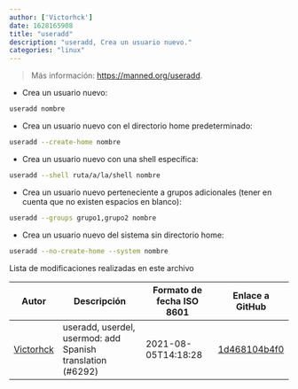 ```yaml
---
author: ['Victorhck']
date: 1628165908
title: "useradd"
description: "useradd, Crea un usuario nuevo."
categories: "linux"
---
```

> Más información: <https://manned.org/useradd>.

- Crea un usuario nuevo:

```bash
useradd nombre
```

- Crea un usuario nuevo con el directorio home predeterminado:

```bash
useradd --create-home nombre
```

- Crea un usuario nuevo con una shell específica:

```bash
useradd --shell ruta/a/la/shell nombre
```

- Crea un usuario nuevo perteneciente a grupos adicionales (tener en cuenta que no existen espacios en blanco):

```bash
useradd --groups grupo1,grupo2 nombre
```

- Crea un usuario nuevo del sistema sin directorio home:

```bash
useradd --no-create-home --system nombre
```
Lista de modificaciones realizadas en este archivo


Autor | Descripción | Formato de fecha ISO 8601 | Enlace a GitHub
------|-----|-----|-----
[Victorhck](mailto:victorhck@mailbox.org) | useradd, userdel, usermod: add Spanish translation (#6292) | 2021-08-05T14:18:28 | [1d468104b4f0](https://github.com/tldr-pages/tldr/commit/1d468104b4f0f7c0818b093b3c1998039cd906e2)

